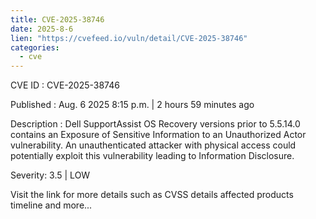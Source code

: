 ```yaml
--- 
title: CVE-2025-38746
date: 2025-8-6
lien: "https://cvefeed.io/vuln/detail/CVE-2025-38746"
categories:
  - cve
---
```


CVE ID : CVE-2025-38746

Published :  Aug. 6
2025
8:15 p.m. | 2 hours
59 minutes ago

Description : Dell SupportAssist OS Recovery
versions prior to 5.5.14.0
contains an Exposure of Sensitive Information to an Unauthorized Actor vulnerability. An unauthenticated attacker with physical access could potentially exploit this vulnerability
leading to Information Disclosure.

Severity: 3.5 | LOW

Visit the link for more details
such as CVSS details
affected products
timeline
and more...
